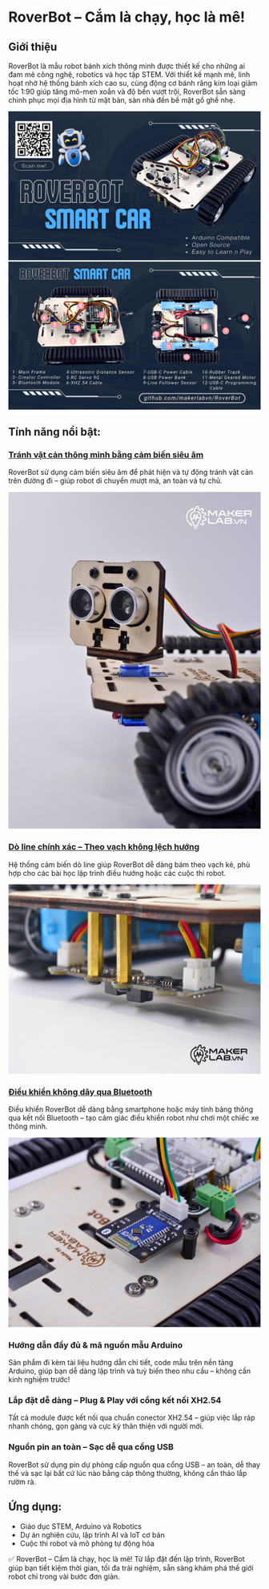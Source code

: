 # RoverBot – Cắm là chạy, học là mê!

## Giới thiệu

RoverBot là mẫu robot bánh xích thông minh được thiết kế cho những ai đam mê công nghệ, robotics và học tập STEM. Với thiết kế mạnh mẽ, linh hoạt nhờ hệ thống bánh xích cao su, cùng động cơ bánh răng kim loại giảm tốc 1:90 giúp tăng mô-men xoắn và độ bền vượt trội, RoverBot sẵn sàng chinh phục mọi địa hình từ mặt bàn, sàn nhà đến bề mặt gồ ghề nhẹ.

![RoverBot Cover](/image/ROVERBOT1.png)
![RoverBot Cover](/image/ROVERBOT2.png)

## Tính năng nổi bật:
### [Tránh vật cản thông minh bằng cảm biến siêu âm](examples/Rover_BlockAvoiding) 
RoverBot sử dụng cảm biến siêu âm để phát hiện và tự động tránh vật cản trên đường đi – giúp robot di chuyển mượt mà, an toàn và tự chủ.

[![](/image/obstacle_avoiding_thumbW.png)](examples/Rover_BlockAvoiding)

### [Dò line chính xác – Theo vạch không lệch hướng](examples/Rover_LineTracking)
Hệ thống cảm biến dò line giúp RoverBot dễ dàng bám theo vạch kẻ, phù hợp cho các bài học lập trình điều hướng hoặc các cuộc thi robot.

[![](/image/Do_Line_Thumnail_logo.png)](examples/Rover_LineTracking)

### [Điều khiển không dây qua Bluetooth](examples/Rover_Bluetooth)
Điều khiển RoverBot dễ dàng bằng smartphone hoặc máy tính bảng thông qua kết nối Bluetooth – tạo cảm giác điều khiển robot như chơi một chiếc xe thông minh.

[![](/image/bluetooth_logo_onboard.png)](examples/Rover_Bluetooth)

### Hướng dẫn đầy đủ & mã nguồn mẫu Arduino
Sản phẩm đi kèm tài liệu hướng dẫn chi tiết, code mẫu trên nền tảng Arduino, giúp bạn dễ dàng lập trình và tuỳ biến theo nhu cầu – không cần kinh nghiệm trước!

### Lắp đặt dễ dàng – Plug & Play với cổng kết nối XH2.54
Tất cả module được kết nối qua chuẩn conector XH2.54 – giúp việc lắp ráp nhanh chóng, gọn gàng và cực kỳ thân thiện với người mới.

### Nguồn pin an toàn – Sạc dễ qua cổng USB
RoverBot sử dụng pin dự phòng cấp nguồn qua cổng USB – an toàn, dễ thay thế và sạc lại bất cứ lúc nào bằng cáp thông thường, không cần tháo lắp rườm rà.

## Ứng dụng:
- Giáo dục STEM, Arduino và Robotics
- Dự án nghiên cứu, lập trình AI và IoT cơ bản
- Cuộc thi robot và mô phỏng tự động hóa

✅ RoverBot – Cắm là chạy, học là mê!
Từ lắp đặt đến lập trình, RoverBot giúp bạn tiết kiệm thời gian, tối đa trải nghiệm, sẵn sàng khám phá thế giới robot chỉ trong vài bước đơn giản.







